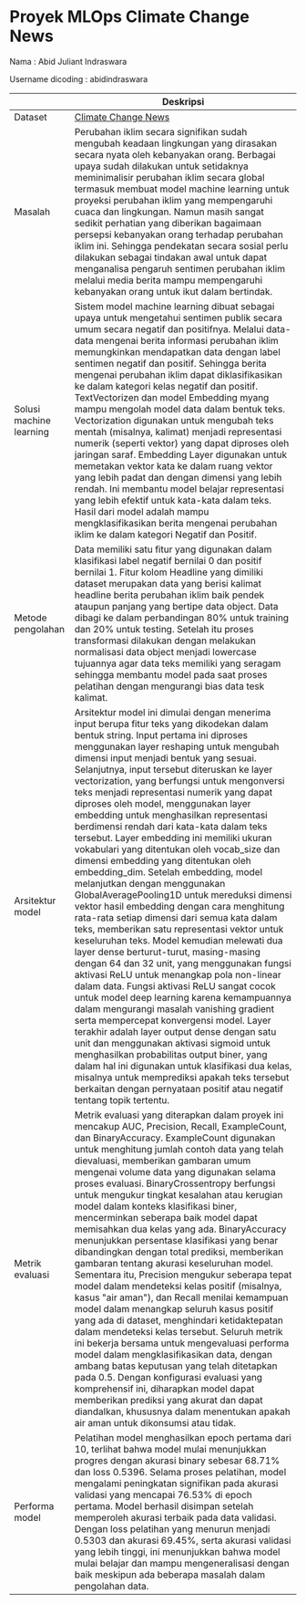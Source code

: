 # Proyek MLOps Climate Change News

Nama : Abid Juliant Indraswara

Username dicoding : abidindraswara

|                         | Deskripsi                                                                                                                                                                                                                                                                                                                                                                                                                                                                                                                                                                                                                                                                                                                                                                                                                                                                                                                                                                                                                                                                                                                                                                                                                                                                                                                                                                                                                                                                                                                                                                                               |
| ----------------------- | ------------------------------------------------------------------------------------------------------------------------------------------------------------------------------------------------------------------------------------------------------------------------------------------------------------------------------------------------------------------------------------------------------------------------------------------------------------------------------------------------------------------------------------------------------------------------------------------------------------------------------------------------------------------------------------------------------------------------------------------------------------------------------------------------------------------------------------------------------------------------------------------------------------------------------------------------------------------------------------------------------------------------------------------------------------------------------------------------------------------------------------------------------------------------------------------------------------------------------------------------------------------------------------------------------------------------------------------------------------------------------------------------------------------------------------------------------------------------------------------------------------------------------------------------------------------------------------------------------- |
| Dataset                 | [Climate Change News](https://www.kaggle.com/datasets/fringewidth/climate-change-news)                                                                                                                                                                                                                                                                                                                                                                                                                                                                                                                                                                                                                                                                                                                                                                                                                                                                                                                                                                                                                                                                                                                                                                                                                                                                                                                                                                                                                                                                                                                  |
| Masalah                 | Perubahan iklim secara signifikan sudah mengubah keadaan lingkungan yang dirasakan secara nyata oleh kebanyakan orang. Berbagai upaya sudah dilakukan untuk setidaknya meminimalisir perubahan iklim secara global termasuk membuat model machine learning untuk proyeksi perubahan iklim yang mempengaruhi cuaca dan lingkungan. Namun masih sangat sedikit perhatian yang diberikan bagaimaan persepsi kebanyakan orang terhadap perubahan iklim ini. Sehingga pendekatan secara sosial perlu dilakukan sebagai tindakan awal untuk dapat menganalisa pengaruh sentimen perubahan iklim melalui media berita mampu mempengaruhi kebanyakan orang untuk ikut dalam bertindak.                                                                                                                                                                                                                                                                                                                                                                                                                                                                                                                                                                                                                                                                                                                                                                                                                                                                                                                          |
| Solusi machine learning | Sistem model machine learning dibuat sebagai upaya untuk mengetahui sentimen publik secara umum secara negatif dan positifnya. Melalui data-data mengenai berita informasi perubahan iklim memungkinkan mendapatkan data dengan label sentimen negatif dan positif. Sehingga berita mengenai perubahan iklim dapat diklasifikasikan ke dalam kategori kelas negatif dan positif. TextVectorizen dan model Embedding myang mampu mengolah model data dalam bentuk teks. Vectorization digunakan untuk mengubah teks mentah (misalnya, kalimat) menjadi representasi numerik (seperti vektor) yang dapat diproses oleh jaringan saraf. Embedding Layer digunakan untuk memetakan vektor kata ke dalam ruang vektor yang lebih padat dan dengan dimensi yang lebih rendah. Ini membantu model belajar representasi yang lebih efektif untuk kata-kata dalam teks. Hasil dari model adalah mampu mengklasifikasikan berita mengenai perubahan iklim ke dalam kategori Negatif dan Positif.                                                                                                                                                                                                                                                                                                                                                                                                                                                                                                                                                                                                                  |
| Metode pengolahan       | Data memiliki satu fitur yang digunakan dalam klasifikasi label negatif bernilai 0 dan positif bernilai 1. Fitur kolom Headline yang dimiliki dataset merupakan data yang berisi kalimat headline berita perubahan iklim baik pendek ataupun panjang yang bertipe data object. Data dibagi ke dalam perbandingan 80% untuk training dan 20% untuk testing. Setelah itu proses transformasi dilakukan dengan melakukan normalisasi data object menjadi lowercase tujuannya agar data teks memiliki yang seragam sehingga membantu model pada saat proses pelatihan dengan mengurangi bias data tesk kalimat.                                                                                                                                                                                                                                                                                                                                                                                                                                                                                                                                                                                                                                                                                                                                                                                                                                                                                                                                                                                             |
| Arsitektur model        | Arsitektur model ini dimulai dengan menerima input berupa fitur teks yang dikodekan dalam bentuk string. Input pertama ini diproses menggunakan layer reshaping untuk mengubah dimensi input menjadi bentuk yang sesuai. Selanjutnya, input tersebut diteruskan ke layer vectorization, yang berfungsi untuk mengonversi teks menjadi representasi numerik yang dapat diproses oleh model, menggunakan layer embedding untuk menghasilkan representasi berdimensi rendah dari kata-kata dalam teks tersebut. Layer embedding ini memiliki ukuran vokabulari yang ditentukan oleh vocab_size dan dimensi embedding yang ditentukan oleh embedding_dim. Setelah embedding, model melanjutkan dengan menggunakan GlobalAveragePooling1D untuk mereduksi dimensi vektor hasil embedding dengan cara menghitung rata-rata setiap dimensi dari semua kata dalam teks, memberikan satu representasi vektor untuk keseluruhan teks. Model kemudian melewati dua layer dense berturut-turut, masing-masing dengan 64 dan 32 unit, yang menggunakan fungsi aktivasi ReLU untuk menangkap pola non-linear dalam data. Fungsi aktivasi ReLU sangat cocok untuk model deep learning karena kemampuannya dalam mengurangi masalah vanishing gradient serta mempercepat konvergensi model. Layer terakhir adalah layer output dense dengan satu unit dan menggunakan aktivasi sigmoid untuk menghasilkan probabilitas output biner, yang dalam hal ini digunakan untuk klasifikasi dua kelas, misalnya untuk memprediksi apakah teks tersebut berkaitan dengan pernyataan positif atau negatif tentang topik tertentu. |
| Metrik evaluasi         | Metrik evaluasi yang diterapkan dalam proyek ini mencakup AUC, Precision, Recall, ExampleCount, dan BinaryAccuracy. ExampleCount digunakan untuk menghitung jumlah contoh data yang telah dievaluasi, memberikan gambaran umum mengenai volume data yang digunakan selama proses evaluasi. BinaryCrossentropy berfungsi untuk mengukur tingkat kesalahan atau kerugian model dalam konteks klasifikasi biner, mencerminkan seberapa baik model dapat memisahkan dua kelas yang ada. BinaryAccuracy menunjukkan persentase klasifikasi yang benar dibandingkan dengan total prediksi, memberikan gambaran tentang akurasi keseluruhan model. Sementara itu, Precision mengukur seberapa tepat model dalam mendeteksi kelas positif (misalnya, kasus "air aman"), dan Recall menilai kemampuan model dalam menangkap seluruh kasus positif yang ada di dataset, menghindari ketidaktepatan dalam mendeteksi kelas tersebut. Seluruh metrik ini bekerja bersama untuk mengevaluasi performa model dalam mengklasifikasikan data, dengan ambang batas keputusan yang telah ditetapkan pada 0.5. Dengan konfigurasi evaluasi yang komprehensif ini, diharapkan model dapat memberikan prediksi yang akurat dan dapat diandalkan, khususnya dalam menentukan apakah air aman untuk dikonsumsi atau tidak.                                                                                                                                                                                                                                                                                                     |
| Performa model          | Pelatihan model menghasilkan epoch pertama dari 10, terlihat bahwa model mulai menunjukkan progres dengan akurasi binary sebesar 68.71% dan loss 0.5396. Selama proses pelatihan, model mengalami peningkatan signifikan pada akurasi validasi yang mencapai 76.53% di epoch pertama. Model berhasil disimpan setelah memperoleh akurasi terbaik pada data validasi. Dengan loss pelatihan yang menurun menjadi 0.5303 dan akurasi 69.45%, serta akurasi validasi yang lebih tinggi, ini menunjukkan bahwa model mulai belajar dan mampu mengeneralisasi dengan baik meskipun ada beberapa masalah dalam pengolahan data.                                                                                                                                                                                                                                                                                                                                                                                                                                                                                                                                                                                                                                                                                                                                                                                                                                                                                                                                                                               |
